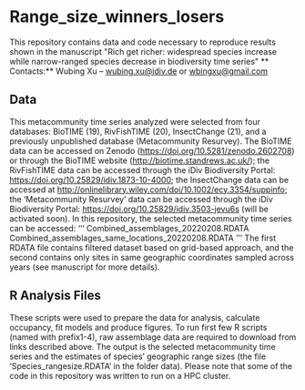 # Range_size_winners_losers
This repository contains data and code necessary to reproduce results shown in the manuscript "Rich get richer: widespread species increase while narrow-ranged species decrease in biodiversity time series"
** Contacts:** 
  Wubing Xu – wubing.xu@idiv.de or wbingxu@gmail.com

## Data
This metacommunity time series analyzed were selected from four databases: BioTIME (19), RivFishTIME (20), InsectChange (21), and a previously unpublished database (Metacommunity Resurvey). The BioTIME data can be accessed on Zenodo (https://doi.org/10.5281/zenodo.2602708) or through the BioTIME website (http://biotime.standrews.ac.uk/); the RivFishTIME data can be accessed through the iDiv Biodiversity Portal: https://doi.org/10.25829/idiv.1873-10-4000; the InsectChange data can be accessed at http://onlinelibrary.wiley.com/doi/10.1002/ecy.3354/suppinfo; the ‘Metacommunity Resurvey’ data can be accessed through the iDiv Biodiversity Portal: https://doi.org/10.25829/idiv.3503-jevu6s (will be activated soon).
In this repository, the selected metacommunity time series can be accessed:
‘‘‘
Combined_assemblages_20220208.RDATA
Combined_assemblages_same_locations_20220208.RDATA
’’’
The first RDATA file contains filtered dataset based on grid-based approach, and the second contains only sites in same geographic coordinates sampled across years (see manuscript for more details).

## R Analysis Files
These scripts were used to prepare the data for analysis, calculate occupancy, fit models and produce figures.
To run first few R scripts (named with prefix1-4), raw assemblage data are required to download from links described above. The output is the selected metacommunity time series and the estimates of species’ geographic range sizes (the file ‘Species_rangesize.RDATA’ in the folder data).
Please note that some of the code in this repository was written to run on a HPC cluster.
